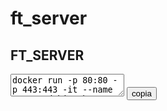 # ft_server
<html>
   <head></head>
<body>
<h2>FT_SERVER</h2>

<div>
   <textarea id="1">docker run -p 80:80 -p 443:443 -it --name myname debian:buster
</textarea>
   <button onclick="copia('1')">copia</button>
</div>


<script>
alert('ciao');
 </script>
 </body>
 </html>
